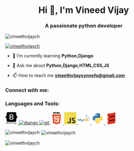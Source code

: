 <h1 align="center">Hi 👋, I'm Vineed Vijay</h1>
<h3 align="center">A passionate python developer</h3>

<p align="left"> <img src="https://komarev.com/ghpvc/?username=vineethvijaych&label=Profile%20views&color=0e75b6&style=flat" alt="vineethvijaych" /> </p>

<p align="left"> <a href="https://github.com/ryo-ma/github-profile-trophy"><img src="https://github-profile-trophy.vercel.app/?username=vineethvijaych" alt="vineethvijaych" /></a> </p>

- 🌱 I’m currently learning **Python,Django**

- 💬 Ask me about **Python,Django,HTML,CSS,JS**

- 📫 How to reach me **vineethvijaysynnefo@gmail.com**

<h3 align="left">Connect with me:</h3>
<p align="left">
</p>

<h3 align="left">Languages and Tools:</h3>
<p align="left"> <a href="https://getbootstrap.com" target="_blank" rel="noreferrer"> <img src="https://raw.githubusercontent.com/devicons/devicon/master/icons/bootstrap/bootstrap-plain-wordmark.svg" alt="bootstrap" width="40" height="40"/> </a> <a href="https://www.djangoproject.com/" target="_blank" rel="noreferrer"> <img src="https://cdn.worldvectorlogo.com/logos/django.svg" alt="django" width="40" height="40"/> </a> <a href="https://git-scm.com/" target="_blank" rel="noreferrer"> <img src="https://www.vectorlogo.zone/logos/git-scm/git-scm-icon.svg" alt="git" width="40" height="40"/> </a> <a href="https://www.w3.org/html/" target="_blank" rel="noreferrer"> <img src="https://raw.githubusercontent.com/devicons/devicon/master/icons/html5/html5-original-wordmark.svg" alt="html5" width="40" height="40"/> </a> <a href="https://developer.mozilla.org/en-US/docs/Web/JavaScript" target="_blank" rel="noreferrer"> <img src="https://raw.githubusercontent.com/devicons/devicon/master/icons/javascript/javascript-original.svg" alt="javascript" width="40" height="40"/> </a> <a href="https://www.mysql.com/" target="_blank" rel="noreferrer"> <img src="https://raw.githubusercontent.com/devicons/devicon/master/icons/mysql/mysql-original-wordmark.svg" alt="mysql" width="40" height="40"/> </a> <a href="https://www.python.org" target="_blank" rel="noreferrer"> <img src="https://raw.githubusercontent.com/devicons/devicon/master/icons/python/python-original.svg" alt="python" width="40" height="40"/> </a> <a href="https://www.scala-lang.org" target="_blank" rel="noreferrer"> <img src="https://raw.githubusercontent.com/devicons/devicon/master/icons/scala/scala-original.svg" alt="scala" width="40" height="40"/> </a> </p>

<p><img align="left" src="https://github-readme-stats.vercel.app/api/top-langs?username=vineethvijaych&show_icons=true&locale=en&layout=compact" alt="vineethvijaych" /></p>

<p>&nbsp;<img align="center" src="https://github-readme-stats.vercel.app/api?username=vineethvijaych&show_icons=true&locale=en" alt="vineethvijaych" /></p>

<p><img align="center" src="https://github-readme-streak-stats.herokuapp.com/?user=vineethvijaych&" alt="vineethvijaych" /></p>
